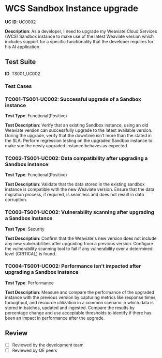 # WCS Sandbox Instance upgrade

**UC ID**: UC0002

**Description**: As a developer, I need to upgrade my Weaviate Cloud Services (WCS) Sandbox instance to make use of the latest Weaviate version which includes support for a specific functionality that the developer requires for his AI application.

## Test Suite
**ID**: TS001_UC002

### Test Cases

### TC001-TS001-UC002: Successful upgrade of a Sandbox instance

**Test Type**: Functional(Positive)

**Test Description**: Verify that an existing Sandbox instance, using an old Weaviate version can successfully upgrade to the latest available version. During the upgrade, verify that the downtime isn't more than the stated in the SLA. Perform regression testing on the upgraded Sandbox instance to make sue the newly upgraded instance behaves as expected.

### TC002-TS001-UC002: Data compatibility after upgrading a Sandbox instance

**Test Type**: Functional(Positive)

**Test Description**: Validate that the data stored in the existing sandbox instance is compatible with the new Weaviate version. Ensure that the data migration process, if required, is seamless and does not result in data corruption.

### TC003-TS001-UC002: Vulnerability scanning after upgrading a Sandbox Instance

**Test Type**: Security

**Test Description**: Confirm that the Weaviate's new version does not include any new vulnerabilities after upgrading from a previous version. Configure the vulnerability scanning tool to fail if any vulnerability over a determined level (CRITICAL) is found.

### TC004-TS001-UC002: Performance isn't impacted after upgrading a Sandbox Instance

**Test Type**: Performance

**Test Description**: Measure and compare the performance of the upgraded instance with the previous version by capturing metrics like response times, throughput, and resource utilization in a common scenario in which data is stored in batches, updated and ingested. Compare the results by percentage change and use acceptable thresholds to identify if there has been an impact in performance after the upgrade.

## Review

* [ ] Reviewed by the development team
* [ ] Reviewed by QE peers
